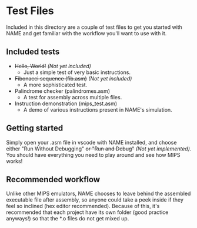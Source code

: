 # Test Files

Included in this directory are a couple of test files to get you started with NAME and get familiar with the workflow you'll want to use with it.

## Included tests

- ~~Hello, World!~~ *(Not yet included)*
    - Just a simple test of very basic instructions.
- ~~Fibonacci sequence (fib.asm)~~ *(Not yet included)*
    - A more sophisticated test.
- Palindrome checker (palindromes.asm)
    - A test for assembly across multiple files.
- Instruction demonstration (mips_test.asm)
    - A demo of various instructions present in NAME's simulation.

## Getting started

Simply open your .asm file in vscode with NAME installed, and choose either "Run Without Debugging" ~~or "Run and Debug"~~ *(Not yet implemented)*. You should have everything you need to play around and see how MIPS works!

## Recommended workflow

Unlike other MIPS emulators, NAME chooses to leave behind the assembled executable file after assembly, so anyone could take a peek inside if they feel so inclined (hex editor recommended). Because of this, it's recommended that each project have its own folder (good practice anyways!) so that the *.o files do not get mixed up.